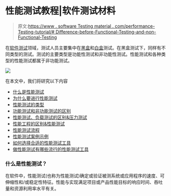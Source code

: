 # 性能测试教程|软件测试材料

> 原文:[https://www . software Testing material . com/performance-Testing-tutorial/# Difference-before-Functional-Testing-and-non-Functional-Testing](https://www.softwaretestingmaterial.com/performance-testing-tutorial/#Difference-between-Functional-Testing-and-Nonfunctional-Testing)

在[软件测试](https://www.softwaretestingmaterial.com/software-testing/)领域，测试人员主要集中在[黑盒](https://www.softwaretestingmaterial.com/black-box-and-white-box-testing/)和[白盒](https://www.softwaretestingmaterial.com/black-box-and-white-box-testing/)测试。在黑盒测试下，同样有不同类型的测试。测试的主要类型是功能性测试和非功能性测试。性能测试和各种类型的性能测试都属于非功能测试。

![](img/af1a142cb80ab95174486d1edb2186ff.png)

在本文中，我们将研究以下内容

*   [什么是性能测试](/performance-testing-tutorial/#What-is-Performance-Testing)
*   [为什么要进行性能测试](/performance-testing-tutorial/#Why-Performance-Testing)
*   [性能测试的类型](/performance-testing-tutorial/#Types-of-Performance-Testing)
*   [功能测试和非功能测试的区别](/performance-testing-tutorial/#Difference-between-Functional-Testing-and-Nonfunctional-Testing)
*   [性能测试、负载测试的区别&压力测试](/performance-testing-tutorial/#Difference-between-Performance-Testing-Load-Testing-And-Stress-Testing)
*   [性能工程的区别&性能测试](/performance-testing-tutorial/#Difference-between-Performance-Engineering-And-Performance-Testing)
*   [性能测试流程](/performance-testing-tutorial/#Performance-Testing-Process)
*   [性能测试案例示例](/performance-testing-tutorial/#Examples-of-Performance-Test-Cases)
*   [如何选择合适的性能测试工具](/performance-testing-tutorial/#How-to-choose-a-right-Performance-Testing-Tool)
*   [做性能测试有哪些流行的性能测试工具](/performance-testing-tutorial/#What-are-some-popular-Performance-Testing-Tools-to-do-Performance-Testing)

### **什么是性能测试？**

在软件中，性能测试(也称为性能测试)确定或验证被测系统或应用程序的速度、可伸缩性和/或稳定性特征。性能与实现满足项目或产品性能目标的响应时间、吞吐量和资源利用率水平有关。